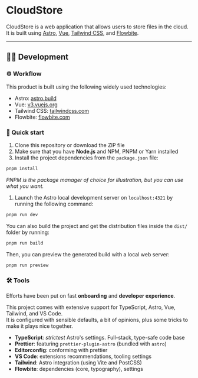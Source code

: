 # CloudStore

CloudStore is a web application that allows users to store files in the cloud. It is built using [Astro](https://astro.build/), [Vue](https://v3.vuejs.org/), [Tailwind CSS](https://tailwindcss.com/), and [Flowbite](https://flowbite.com/).

---

## 👨‍🚀 Development

### ⚙️ Workflow

This product is built using the following widely used technologies:

- Astro: [astro.build](https://astro.build/)
- Vue: [v3.vuejs.org](https://v3.vuejs.org/)
- Tailwind CSS: [tailwindcss.com](https://tailwindcss.com/)
- Flowbite: [flowbite.com](http://flowbite.com/)

### 🚀 Quick start

1. Clone this repository or download the ZIP file
2. Make sure that you have **Node.js** and NPM, PNPM or Yarn installed
3. Install the project dependencies from the `package.json` file:

```sh
pnpm install
```

_PNPM is the package manager of choice for illustration, but you can use what you want._

1. Launch the Astro local development server on `localhost:4321` by running the following command:

```sh
pnpm run dev
```

You can also build the project and get the distribution files inside the `dist/` folder by running:

```sh
pnpm run build
```

Then, you can preview the generated build with a local web server:

```sh
pnpm run preview
```

### 🛠 Tools

Efforts have been put on fast **onboarding** and **developer experience**.

This project comes with extensive support for TypeScript, Astro, Vue, Tailwind, and VS Code.  
It is configured with sensible defaults, a bit of opinions, plus some tricks to make it plays nice together.

- **TypeScript**: _strictest_ Astro's settings. Full-stack, type-safe code base
- **Prettier**: featuring `prettier-plugin-astro` (bundled with `astro`)
- **Editorconfig**: conforming with prettier
- **VS Code**: extensions recommendations, tooling settings
- **Tailwind**: Astro integration (using Vite and PostCSS)
- **Flowbite**: dependencies (core, typography), settings
